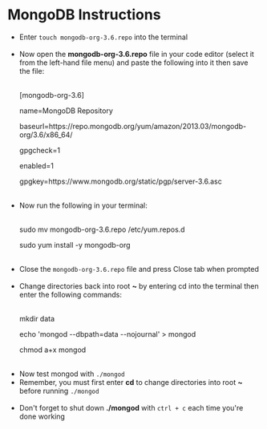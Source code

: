 <h1>MongoDB Instructions</h1>
<ul>
<li>Enter <code>touch mongodb-org-3.6.repo</code> into the terminal</li>
<br>
<li>Now open the <strong>mongodb-org-3.6.repo</strong> file in your code editor (select it from the left-hand file menu) and paste the following into it then save the file:</li>
<br>
<p>[mongodb-org-3.6]</p>
<p>name=MongoDB Repository</p>
<p>baseurl=https://repo.mongodb.org/yum/amazon/2013.03/mongodb-org/3.6/x86_64/</p>
<p>gpgcheck=1</p>
<p>enabled=1</p>
<p>gpgkey=https://www.mongodb.org/static/pgp/server-3.6.asc</p>
<br>
<li>Now run the following in your terminal:</li>
<br>
<p>sudo mv mongodb-org-3.6.repo /etc/yum.repos.d</p>
<p>sudo yum install -y mongodb-org</p>
<br>
<li>Close the <code>mongodb-org-3.6.repo</code> file and press Close tab when prompted</li>
<br>
<li>Change directories back into root <strong>~</strong> by entering cd into the terminal then enter the following commands:</li>
<br>
<p>mkdir data</p>
<p>echo 'mongod --dbpath=data --nojournal' > mongod</p>
<p>chmod a+x mongod</p>
<br>
<li>Now test mongod with <code>./mongod</code>
<br>
<li>Remember, you must first enter <strong>cd</strong> to change directories into root <strong>~</strong> before running <code>./mongod</code></li>
<br>
<li>Don't forget to shut down <strong>./mongod</strong> with <code>ctrl + c</code> each time you're done working</li>
</ul>
